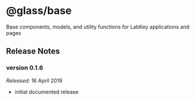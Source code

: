 # @glass/base

Base components, models, and utility functions for LabKey applications and pages

## Release Notes ##

### version 0.1.6
*Released*: 16 April 2019

* initial documented release


